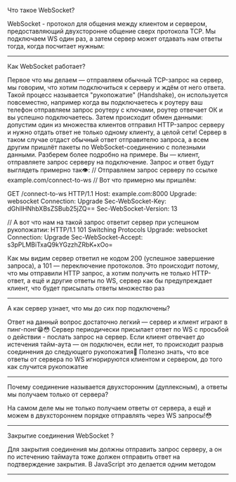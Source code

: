 Что такое WebSocket?

WebSocket - протокол для общения между клиентом и сервером, предоставляющий двухсторонне общение сверх протокола TCP.
Мы подключаем WS один раз, а затем сервер может отдавать нам ответы тогда, когда посчитает нужным:

--------------------------------------------------------------------------------------------------------------------
Как WebSocket работает?

Первое что мы делаем — отправляем обычный TCP-запрос на сервер, мы говорим, что хотим подключиться к серверу и ждём от него ответа. Такой процесс называется "рукопожатие" (Handshake), он используется повсеместно, например когда вы подключаетесь к роутеру ваш телефон отправляем запрос роутеру с ключами, роутер отвечает ОК и вы успешно подключаетесь.
Затем происходит обмен данными: допустим один из множества клиентов отправил HTTP-запрос серверу и нужно отдать ответ не только одному клиенту, а целой сети! Сервер в таком случае отдаст обычный ответ отправителю запроса, а всем другим пришлёт пакеты по WebSocket-соединению с полезными данными.
Разберем более подробно на примере. Вы — клиент, отправляете запрос серверу на подключение. Запрос и ответ будут выглядеть примерно так👁:
// Отправляем запрос серверу по ссылке example.com/connect-to-ws
// Вот что примерно мы пришлём:

GET /connect-to-ws HTTP/1.1 Host: example.com:8000 Upgrade: websocket Connection: Upgrade Sec-WebSocket-Key: dGhlIHNhbXBsZSBub25jZQ== Sec-WebSocket-Version: 13

// А вот что нам на такой запрос ответит сервер при успешном рукопожатии: HTTP/1.1 101 Switching Protocols Upgrade: websocket Connection: Upgrade Sec-WebSocket-Accept: s3pPLMBiTxaQ9kYGzzhZRbK+xOo=

Как мы видим сервер ответил не кодом 200 (успешное завершение запроса), а 101 — переключение протоколов. Это происходит потому, что мы отправили HTTP запрос, а хотим получить не только HTTP-ответ, а ещё и другие ответы по WS, сервер как бы предупреждает клиент, что будет присылать ответы множество раз

--------------------------------------------------------------------------------------------------------------------
А как сервер узнает, что мы до сих пор подключены?

Ответ на данный вопрос достаточно легкий — сервер и клиент играют в пинг-понг😁😳
Сервер периодически присылает ответ по WS с просьбой о действии - послать запрос на сервер. Если клиент отвечает до истечения тайм-аута — он подключен, если нет, то происходит разрыв соединения до следующего рукопожатия👋
Полезно знать, что все ответы от сервера по WS игнорируются клиентом и сервером, до того как случится рукопожатие

--------------------------------------------------------------------------------------------------------------------
Почему соединение называется двухсторонним (дуплексным), а ответы мы получаем только от сервера?

На самом деле мы не только получаем ответы от сервера, а ещё и можем в двухстороннем порядке отправлять через WS запросы!😳

--------------------------------------------------------------------------------------------------------------------
Закрытие соединения WebSocket ?

Для закрытия соединения мы должны отправить запрос серверу, а он по истечению таймаута тоже должен отправить ответ на подтверждение закрытия. В JavaScript это делается одним методом

--------------------------------------------------------------------------------------------------------------------